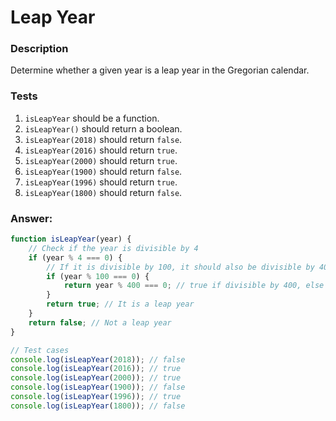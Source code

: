 # Leap Year

### Description

Determine whether a given year is a leap year in the Gregorian calendar.

### Tests

1. `isLeapYear` should be a function.
2. `isLeapYear()` should return a boolean.
3. `isLeapYear(2018)` should return `false`.
4. `isLeapYear(2016)` should return `true`.
5. `isLeapYear(2000)` should return `true`.
6. `isLeapYear(1900)` should return `false`.
7. `isLeapYear(1996)` should return `true`.
8. `isLeapYear(1800)` should return `false`.

### Answer:

```javascript
function isLeapYear(year) {
    // Check if the year is divisible by 4
    if (year % 4 === 0) {
        // If it is divisible by 100, it should also be divisible by 400 to be a leap year
        if (year % 100 === 0) {
            return year % 400 === 0; // true if divisible by 400, else false
        }
        return true; // It is a leap year
    }
    return false; // Not a leap year
}

// Test cases
console.log(isLeapYear(2018)); // false
console.log(isLeapYear(2016)); // true
console.log(isLeapYear(2000)); // true
console.log(isLeapYear(1900)); // false
console.log(isLeapYear(1996)); // true
console.log(isLeapYear(1800)); // false
```